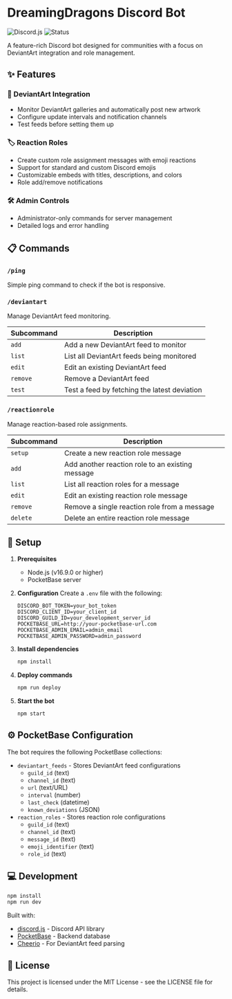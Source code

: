 # DreamingDragons Discord Bot

![Discord.js](https://img.shields.io/badge/discord.js-v14.18.0-blue.svg)
![Status](https://img.shields.io/badge/status-active-success.svg)

A feature-rich Discord bot designed for communities with a focus on DeviantArt integration and role management.

## ✨ Features

### 🎨 DeviantArt Integration
- Monitor DeviantArt galleries and automatically post new artwork
- Configure update intervals and notification channels
- Test feeds before setting them up

### 🏷️ Reaction Roles
- Create custom role assignment messages with emoji reactions
- Support for standard and custom Discord emojis
- Customizable embeds with titles, descriptions, and colors
- Role add/remove notifications

### 🛠️ Admin Controls
- Administrator-only commands for server management
- Detailed logs and error handling

## 📋 Commands

### `/ping`
Simple ping command to check if the bot is responsive.

### `/deviantart`
Manage DeviantArt feed monitoring.

| Subcommand | Description |
|------------|-------------|
| `add` | Add a new DeviantArt feed to monitor |
| `list` | List all DeviantArt feeds being monitored |
| `edit` | Edit an existing DeviantArt feed |
| `remove` | Remove a DeviantArt feed |
| `test` | Test a feed by fetching the latest deviation |

### `/reactionrole`
Manage reaction-based role assignments.

| Subcommand | Description |
|------------|-------------|
| `setup` | Create a new reaction role message |
| `add` | Add another reaction role to an existing message |
| `list` | List all reaction roles for a message |
| `edit` | Edit an existing reaction role message |
| `remove` | Remove a single reaction role from a message |
| `delete` | Delete an entire reaction role message |

## 🚀 Setup

1. **Prerequisites**
   - Node.js (v16.9.0 or higher)
   - PocketBase server

2. **Configuration**
   Create a `.env` file with the following:
   ```
   DISCORD_BOT_TOKEN=your_bot_token
   DISCORD_CLIENT_ID=your_client_id
   DISCORD_GUILD_ID=your_development_server_id
   POCKETBASE_URL=http://your-pocketbase-url.com
   POCKETBASE_ADMIN_EMAIL=admin_email
   POCKETBASE_ADMIN_PASSWORD=admin_password
   ```

3. **Install dependencies**
   ```bash
   npm install
   ```

4. **Deploy commands**
   ```bash
   npm run deploy
   ```

5. **Start the bot**
   ```bash
   npm start
   ```

## ⚙️ PocketBase Configuration

The bot requires the following PocketBase collections:
- `deviantart_feeds` - Stores DeviantArt feed configurations
  - `guild_id` (text)
  - `channel_id` (text)
  - `url` (text/URL)
  - `interval` (number)
  - `last_check` (datetime)
  - `known_deviations` (JSON)
- `reaction_roles` - Stores reaction role configurations
  - `guild_id` (text)
  - `channel_id` (text)
  - `message_id` (text)
  - `emoji_identifier` (text)
  - `role_id` (text)

## 💻 Development
   ```bash
   npm install
   npm run dev
   ```


Built with:
- [discord.js](https://discord.js.org/) - Discord API library
- [PocketBase](https://pocketbase.io/) - Backend database
- [Cheerio](https://cheerio.js.org/) - For DeviantArt feed parsing

## 📄 License

This project is licensed under the MIT License - see the LICENSE file for details.